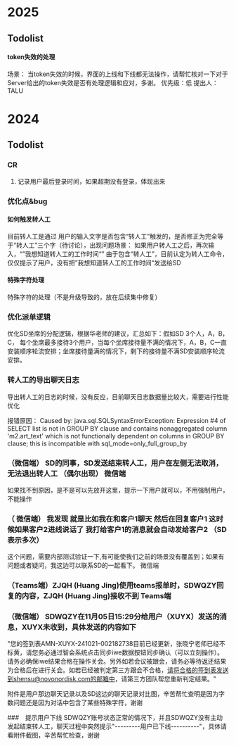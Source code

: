 
# 2025

## Todolist 


#### token失效的处理
场景：
当token失效的时候，界面的上线和下线都无法操作，请帮忙核对一下对于
Server给出的token失效是否有处理逻辑和应对，多谢。
优先级：低
提出人： TALU




# 2024
## Todolist
### CR
1. 记录用户最后登录时间，如果超期没有登录，体现出来


### 优化点&bug
#### 如何触发转人工
目前转人工是通过 用户的输入文字是否包含“转人工”触发的，是否修正为完全等于“转人工”三个字（待讨论），出现问题场景： 如果用户转人工之后，再次输入，“”我想知道转人工的工作时间“”
由于包含“转人工”，目前认定为转人工命令，仅仅提示了用户，没有把”我想知道转人工的工作时间“发送给SD
#### 特殊字符处理
特殊字符的处理（不是升级导致的，放在后续集中修复）

### 优化派单逻辑
优化SD坐席的分配逻辑，根据华老师的建议，汇总如下：假如SD 3个人，A，B，C， 每个坐席最多接待3个用户，当每个坐席接待量不满的情况下，A，B，C一直安装顺序轮流安排；坐席接待量满的情况下，剩下的接待量不满SD安装顺序轮流安排。

### 转人工的导出聊天日志

导出转人工的日志的时候，没有反应，目前聊天日志数据量比较大，需要进行性能优化

报错原因：
Caused by: java.sql.SQLSyntaxErrorException: Expression #4 of SELECT list is not in GROUP BY clause and contains nonaggregated column 'm2.art_text' which is not functionally dependent on columns in GROUP BY clause; this is incompatible with sql_mode=only_full_group_by

### （微信端）  SD的同事，SD发送结束转人工，用户在左侧无法取消，无法退出转人工 （偶尔出现）  微信端
如果找不到原因，是不是可以先放开这里，提示一下用户就可以，不用强制用户，不能操作

 

### （ 微信端） 我发现 就是比如我在和客户1聊天 然后在回复客户1 这时候如果客户2进线说话了 我打给客户1的消息就会自动发给客户2 （SD表示多次）
这个问题，需要内部测试验证一下,有可能使我们之前的场景没有覆盖到；如果有问题或者疑问，我这边可以联系SD的一起看下。  微信端

 

 ### （Teams端）ZJQH (Huang Jing)使用teams报单时，SDWQZY回复的内容，ZJQH (Huang Jing)接收不到    Teams端
 

 ###  （微信端） SDWQZY在11月05日15:29分给用户（XUYX）发送的消息，XUYX未收到，具体发送的内容如下
"您的签到表AMN-XUYX-241021-002182738目前已经更新，张晓宁老师已经不标黄，请您务必通过智会系统点击同步iwe数据按钮同步确认（可以立刻操作）。请务必确保iwe结果合格在操作关会。另外如若会议被跟会，请务必等待返还结果为合格后在进行关会。如若已经被判定第三方跟会不合格，请将合格的签到表发送到shensu@novonordisk.com的邮箱中，请第三方团队帮您重新判定结果。"

附件是用户那边聊天记录以及SD这边的聊天记录对比图，辛苦帮忙查明是因为字数问题还是因为对话中包含了某些特殊字符，谢谢

###　提示用户下线
 SDWQZY账号状态正常的情况下，并且SDWQZY没有主动发起结束转人工，聊天过程中突然提示"---------用户已下线----------"，具体请看附件截图，辛苦帮忙检查，谢谢



